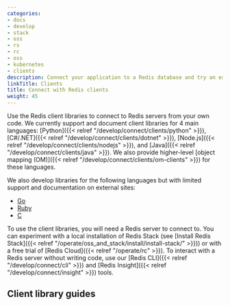```yaml
---
categories:
- docs
- develop
- stack
- oss
- rs
- rc
- oss
- kubernetes
- clients
description: Connect your application to a Redis database and try an example
linkTitle: Clients
title: Connect with Redis clients
weight: 45
---
```


Use the Redis client libraries to connect to Redis servers from
your own code. We currently support and document client libraries
for 4 main languages:
[Python]({{< relref "/develop/connect/clients/python" >}}),
[C#/.NET]({{< relref "/develop/connect/clients/dotnet" >}}),
[Node.js]({{< relref "/develop/connect/clients/nodejs" >}}),
and [Java]({{< relref "/develop/connect/clients/java" >}}).
We also provide higher-level
[object mapping (OM)]({{< relref "/develop/connect/clients/om-clients" >}})
for these languages.

We also develop libraries for the following languages but with limited
support and documentation on external sites:

- [Go](https://redis.uptrace.dev/guide/)
- [Ruby](https://github.com/redis/redis-rb)
- [C](https://github.com/redis/hiredis)

To use the client libraries, you will need a Redis server to connect to.
You can experiment with a local installation of Redis Stack
(see [Install Redis Stack]({{< relref "/operate/oss_and_stack/install/install-stack/" >}})) or with a free trial of [Redis Cloud]({{< relref "/operate/rc" >}}).
To interact with a Redis server without writing code, use our
[Redis CLI]({{< relref "/develop/connect/cli" >}}) and
[Redis Insight]({{< relref "/develop/connect/insight" >}}) tools.

## Client library guides